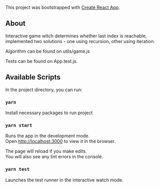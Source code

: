 This project was bootstrapped with [Create React App](https://github.com/facebook/create-react-app).

## About

Interactive game witch determines whether last index is reachable, implemented two solutions - one using recursion, other using iteration.<br />

Algorithm can be found on utils/game.js<br />

Tests can be found on App.test.js.<br />

## Available Scripts

In the project directory, you can run:

### `yarn`

Install necessary packages to run project

### `yarn start`

Runs the app in the development mode.<br />
Open [http://localhost:3000](http://localhost:3000) to view it in the browser.

The page will reload if you make edits.<br />
You will also see any lint errors in the console.

### `yarn test`

Launches the test runner in the interactive watch mode.
